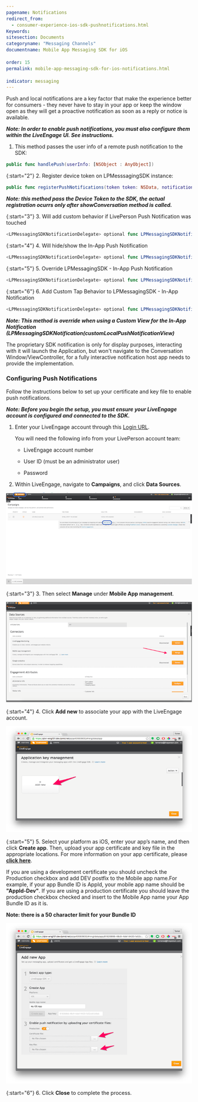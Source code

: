 ```yaml
---
pagename: Notifications
redirect_from:
  - consumer-experience-ios-sdk-pushnotifications.html
Keywords:
sitesection: Documents
categoryname: "Messaging Channels"
documentname: Mobile App Messaging SDK for iOS

order: 15
permalink: mobile-app-messaging-sdk-for-ios-notifications.html

indicator: messaging
---
```


Push and local notifications are a key factor that make the experience better for consumers - they never have to stay in your app or keep the window open as they will get a proactive notification as soon as a reply or notice is available.

_**Note: In order to enable push notifications, you must also configure them within the LiveEngage UI.  See instructions.**_

1. This method passes the user info of a remote push notification to the SDK:

```swift
public func handlePush(userInfo: [NSObject : AnyObject])
```

{:start="2"}
2. Register device token on LPMesssagingSDK instance:

```swift
public func registerPushNotifications(token token: NSData, notificationDelegate: LPMessagingSDKNotificationDelegate? = nil, alternateBundleID: String? = nil)
```

_**Note: this method pass the Device Token to the SDK, the actual registration ocurrs only after showConversation method is called.**_

{:start="3"}
3. Will add custom behavior if LivePerson Push Notification was touched

```swift
<LPMessagingSDKNotificationDelegate> optional func LPMessagingSDKNotification(didReceivePushNotification notification: LPNotification)
```

{:start="4"}
4. Will hide/show the In-App Push Notification

```swift
<LPMessagingSDKNotificationDelegate> optional func LPMessagingSDKNotification(shouldShowPushNotification notification: LPNotification) -> Bool
```

{:start="5"}
5. Override LPMessagingSDK - In-App Push Notification

```swift
<LPMessagingSDKNotificationDelegate> optional func LPMessagingSDKNotification(customLocalPushNotificationView notification: LPNotification) -> UIView
```

{:start="6"}
6. Add Custom Tap Behavior to LPMessagingSDK - In-App Notification

```swift
<LPMessagingSDKNotificationDelegate> optional func LPMessagingSDKNotification(notificationTapped notification: LPNotification)
```

_**Note: This method is override when using a Custom View for the In-App Notification (LPMessagingSDKNotification(customLocalPushNotificationView)**_

<div class="important">
The proprietary SDK notification is only for display purposes, interacting with it will launch the Application, but won't navigate to the Conversation Window/ViewController, for a fully interactive notification host app needs to provide the implementation.
</div>

### Configuring Push Notifications

Follow the instructions below to set up your certificate and key file to enable push notifications.

_**Note: Before you begin the setup, you must ensure your LiveEngage account is configured and connected to the SDK.**_

1. Enter your LiveEngage account through this [Login URL](https://authentication.liveperson.net/login.html?lpservice=liveEngage&servicepath=a%2F~~accountid~~%2F%23%2C~~ssokey~~).

	You will need the following info from your LivePerson account team:

	* LiveEngage account number

	* User ID (must be an administrator user)

	* Password

2. Within LiveEngage, navigate to **Campaigns**, and click **Data Sources**.

![campaigns](img/campaigns.png)

{:start="3"}
3. Then select **Manage** under **Mobile App management**.

![app](img/mobieAppManagement.png)

{:start="4"}
4. Click **Add new** to associate your app with the LiveEngage account.

![keymanagement](img/keymanagement.png)

{:start="5"}
5. Select your platform as iOS, enter your app’s name, and then click **Create app**. Then, upload your app certificate and key file in the appropriate locations. For more information on your app certificate, please **[click here](consumer-experience-ios-sdk-createcertificate.html)**.

<div class="important">
If you are using a development certificate you should uncheck the Production checkbox and add DEV postfix to the Mobile app name.For example, if your app Bundle ID is AppId, your mobile app name should be <b>"AppId-Dev"</b>. If you are using a production certificate you should leave the production checkbox checked and insert to the Mobile App name your App Bundle ID as it is.
</div>

**Note: there is a 50 character limit for your Bundle ID**

![newapp](img/newapp.png)

{:start="6"}
6. Click **Close** to complete the process.

